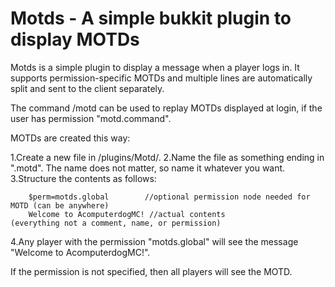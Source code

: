 # Motds - A simple bukkit plugin to display MOTDs
Motds is a simple plugin to display a message when a player logs in.  It supports permission-specific MOTDs and multiple lines are automatically split and sent to the client separately.

The command /motd can be used to replay MOTDs displayed at login, if the user has permission "motd.command".

MOTDs are created this way:

1.Create a new file in /plugins/Motd/.
2.Name the file as something ending in ".motd".  The name does not matter, so name it whatever you want.   
3.Structure the contents as follows:   
```
    $perm=motds.global        //optional permission node needed for MOTD (can be anywhere)
    Welcome to AcomputerdogMC! //actual contents                          (everything not a comment, name, or permission)
```
4.Any player with the permission "motds.global" will see the message "Welcome to AcomputerdogMC!".   

If the permission is not specified, then all players will see the MOTD.
